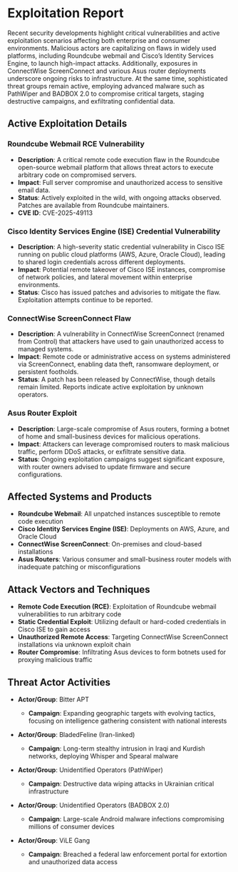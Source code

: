# Exploitation Report

Recent security developments highlight critical vulnerabilities and active exploitation scenarios affecting both enterprise and consumer environments. Malicious actors are capitalizing on flaws in widely used platforms, including Roundcube webmail and Cisco’s Identity Services Engine, to launch high-impact attacks. Additionally, exposures in ConnectWise ScreenConnect and various Asus router deployments underscore ongoing risks to infrastructure. At the same time, sophisticated threat groups remain active, employing advanced malware such as PathWiper and BADBOX 2.0 to compromise critical targets, staging destructive campaigns, and exfiltrating confidential data.

## Active Exploitation Details

### Roundcube Webmail RCE Vulnerability
- **Description**: A critical remote code execution flaw in the Roundcube open-source webmail platform that allows threat actors to execute arbitrary code on compromised servers.  
- **Impact**: Full server compromise and unauthorized access to sensitive email data.  
- **Status**: Actively exploited in the wild, with ongoing attacks observed. Patches are available from Roundcube maintainers.  
- **CVE ID**: CVE-2025-49113  

### Cisco Identity Services Engine (ISE) Credential Vulnerability
- **Description**: A high-severity static credential vulnerability in Cisco ISE running on public cloud platforms (AWS, Azure, Oracle Cloud), leading to shared login credentials across different deployments.  
- **Impact**: Potential remote takeover of Cisco ISE instances, compromise of network policies, and lateral movement within enterprise environments.  
- **Status**: Cisco has issued patches and advisories to mitigate the flaw. Exploitation attempts continue to be reported.

### ConnectWise ScreenConnect Flaw
- **Description**: A vulnerability in ConnectWise ScreenConnect (renamed from Control) that attackers have used to gain unauthorized access to managed systems.  
- **Impact**: Remote code or administrative access on systems administered via ScreenConnect, enabling data theft, ransomware deployment, or persistent footholds.  
- **Status**: A patch has been released by ConnectWise, though details remain limited. Reports indicate active exploitation by unknown operators.

### Asus Router Exploit
- **Description**: Large-scale compromise of Asus routers, forming a botnet of home and small-business devices for malicious operations.  
- **Impact**: Attackers can leverage compromised routers to mask malicious traffic, perform DDoS attacks, or exfiltrate sensitive data.  
- **Status**: Ongoing exploitation campaigns suggest significant exposure, with router owners advised to update firmware and secure configurations.

## Affected Systems and Products
- **Roundcube Webmail**: All unpatched instances susceptible to remote code execution  
- **Cisco Identity Services Engine (ISE)**: Deployments on AWS, Azure, and Oracle Cloud  
- **ConnectWise ScreenConnect**: On-premises and cloud-based installations  
- **Asus Routers**: Various consumer and small-business router models with inadequate patching or misconfigurations  

## Attack Vectors and Techniques
- **Remote Code Execution (RCE)**: Exploitation of Roundcube webmail vulnerabilities to run arbitrary code  
- **Static Credential Exploit**: Utilizing default or hard-coded credentials in Cisco ISE to gain access  
- **Unauthorized Remote Access**: Targeting ConnectWise ScreenConnect installations via unknown exploit chain  
- **Router Compromise**: Infiltrating Asus devices to form botnets used for proxying malicious traffic  

## Threat Actor Activities
- **Actor/Group**: Bitter APT  
  - **Campaign**: Expanding geographic targets with evolving tactics, focusing on intelligence gathering consistent with national interests  

- **Actor/Group**: BladedFeline (Iran-linked)  
  - **Campaign**: Long-term stealthy intrusion in Iraqi and Kurdish networks, deploying Whisper and Spearal malware  

- **Actor/Group**: Unidentified Operators (PathWiper)  
  - **Campaign**: Destructive data wiping attacks in Ukrainian critical infrastructure  

- **Actor/Group**: Unidentified Operators (BADBOX 2.0)  
  - **Campaign**: Large-scale Android malware infections compromising millions of consumer devices  

- **Actor/Group**: ViLE Gang  
  - **Campaign**: Breached a federal law enforcement portal for extortion and unauthorized data access  